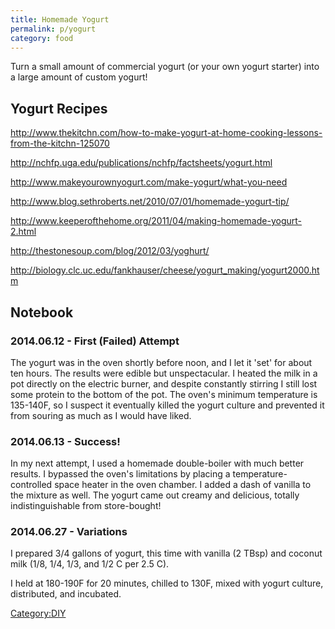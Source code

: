 ```yaml
---
title: Homemade Yogurt
permalink: p/yogurt
category: food
---
```


Turn a small amount of commercial yogurt (or your own yogurt starter) into a large amount of custom yogurt!

Yogurt Recipes
--------------

<http://www.thekitchn.com/how-to-make-yogurt-at-home-cooking-lessons-from-the-kitchn-125070>

<http://nchfp.uga.edu/publications/nchfp/factsheets/yogurt.html>

<http://www.makeyourownyogurt.com/make-yogurt/what-you-need>

<http://www.blog.sethroberts.net/2010/07/01/homemade-yogurt-tip/>

<http://www.keeperofthehome.org/2011/04/making-homemade-yogurt-2.html>

<http://thestonesoup.com/blog/2012/03/yoghurt/>

<http://biology.clc.uc.edu/fankhauser/cheese/yogurt_making/yogurt2000.htm>

Notebook
--------

### 2014.06.12 - First (Failed) Attempt

The yogurt was in the oven shortly before noon, and I let it 'set' for about ten hours. The results were edible but unspectacular. I heated the milk in a pot directly on the electric burner, and despite constantly stirring I still lost some protein to the bottom of the pot. The oven's minimum temperature is 135-140F, so I suspect it eventually killed the yogurt culture and prevented it from souring as much as I would have liked.

### 2014.06.13 - Success!

In my next attempt, I used a homemade double-boiler with much better results. I bypassed the oven's limitations by placing a temperature-controlled space heater in the oven chamber. I added a dash of vanilla to the mixture as well. The yogurt came out creamy and delicious, totally indistinguishable from store-bought!

### 2014.06.27 - Variations

I prepared 3/4 gallons of yogurt, this time with vanilla (2 TBsp) and coconut milk (1/8, 1/4, 1/3, and 1/2 C per 2.5 C).

I held at 180-190F for 20 minutes, chilled to 130F, mixed with yogurt culture, distributed, and incubated.

[Category:DIY](/Category:DIY "wikilink")
